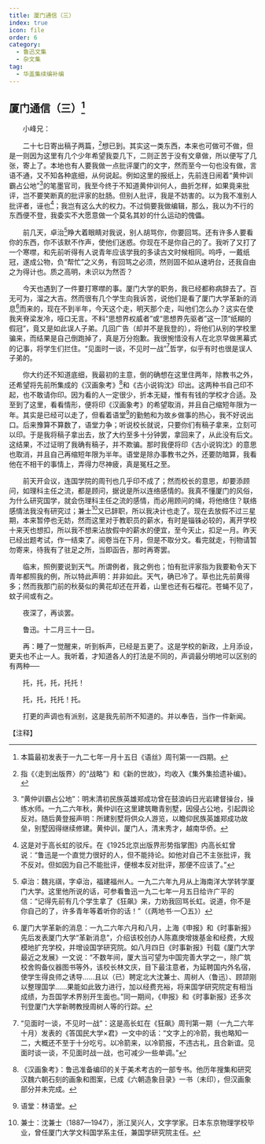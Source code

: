 ```yaml
---
title: 厦门通信（三）
index: true
icon: file
order: 6
category:
  - 鲁迅文集
  - 杂文集
tag:  
  - 华盖集续编补编
---
```


## 厦门通信（三）[^①]

　　小峰兄：

　　二十七日寄出稿子两篇，[^②]想已到。其实这一类东西，本来也可做可不做，但是一则因为这里有几个少年希望我耍几下，二则正苦于没有文章做，所以便写了几张，寄上了。本地也有人要我做一点批评厦门的文字，然而至今一句也没有做，言语不通，又不知各种底细，从何说起。例如这里的报纸上，先前连日闹着“黄仲训霸占公地”[^③]的笔墨官司，我至今终于不知道黄仲训何人，曲折怎样，如果竟来批评，岂不要笑断真的批评家的肚肠。但别人批评，我是不妨害的。以为我不准别人批评者，诬也[^④]；我岂有这么大的权力。不过倘要我做编辑，那么，我以为不行的东西便不登，我委实不大愿意做一个莫名其妙的什么运动的傀儡。

　　前几天，卓治[^⑤]睁大着眼睛对我说，别人胡骂你，你要回骂。还有许多人要看你的东西，你不该默不作声，使他们迷惑。你现在不是你自己的了。我听了又打了一个寒噤，和先前听得有人说青年应该学我的多读古文时候相同。呜呼，一戴纸冠，遂成公物，负“帮忙”之义务，有回骂之必须，然则固不如从速坍台，还我自由之为得计也。质之高明，未识以为然否？

　　今天也遇到了一件要打寒噤的事。厦门大学的职务，我已经都称病辞去了。百无可为，溜之大吉。然而很有几个学生向我诉苦，说他们是看了厦门大学革新的消息[^⑥]而来的，现在不到半年，今天这个走，明天那个走，叫他们怎么办？这实在使我夹脊梁发冷，哑口无言。不料“思想界权威者”或“思想界先驱者”这一顶“纸糊的假冠”，竟又是如此误人子弟。几回广告（却并不是我登的），将他们从别的学校里骗来，而结果是自己倒跑掉了，真是万分抱歉。我很惋惜没有人在北京早做黑幕式的记事，将学生们拦住。“见面时一谈，不见时一战”[^⑦]哲学，似乎有时也很是误人子弟的。

　　你大约还不知道底细，我最初的主意，倒的确想在这里住两年，除教书之外，还希望将先前所集成的《汉画象考》[^⑧]和《古小说钩沈》印出。这两种书自己印不起，也不敢请你印。因为看的人一定很少，折本无疑，惟有有钱的学校才合适。及至到了这里，看看情形，便将印《汉画象考》的希望取消，并且自己缩短年限为一年。其实是已经可以走了，但看着语堂[^⑨]的勤勉和为故乡做事的热心，我不好说出口。后来豫算不算数了，语堂力争；听说校长就说，只要你们有稿子拿来，立刻可以印。于是我将稿子拿出去，放了大约至多十分钟罢，拿回来了，从此没有后文。这结果，不过证明了我确有稿子，并不欺骗。那时我便将印《古小说钩沈》的意思也取消，并且自己再缩短年限为半年。语堂是除办事教书之外，还要防暗算，我看他在不相干的事情上，弄得力尽神疲，真是冤枉之至。

　　前天开会议，连国学院的周刊也几乎印不成了；然而校长的意思，却要添顾问，如理科主任之流，都是顾问，据说是所以连络感情的。我真不懂厦门的风俗，为什么研究国学，就会伤理科主任之流的感情，而必用顾问的绳，将他络住？联络感情法我没有研究过；兼士[^⑩]又已辞职，所以我决计也走了。现在去放假不过三星期，本来暂停也无妨，然而这里对于教职员的薪水，有时是锱铢必较的，离开学校十来天也想扣，所以我不想来沾放假中的薪水的便宜，至今天止，扣足一月。昨天已经出题考试，作一结束了。阅卷当在下月，但是不取分文。看完就走，刊物请暂勿寄来，待我有了驻足之所，当即函告，那时再寄罢。

　　临末，照例要说到天气。所谓例者，我之例也；怕有批评家指为我要勒令天下青年都照我的例，所以特此声明：并非如此。天气，确已冷了。草也比先前黄得多；然而我那门前的秋葵似的黄花却还在开着，山里也还有石榴花。苍蝇不见了，蚊子间或有之。

　　夜深了，再谈罢。

　　鲁迅。十二月三十一日。

　　再：睡了一觉醒来，听到柝声，已经是五更了。这是学校的新政，上月添设，更夫也不止一人。我听着，才知道各人的打法是不同的，声调最分明地可以区别的有两种──

　　托，托，托，托托！

　　托，托，托托！托。

　　打更的声调也有派别，这是我先前所不知道的。并以奉告，当作一件新闻。

【注释】

[^①]:本篇最初发表于一九二七年一月十五日《语丝》周刊第一一四期。

[^②]:指《〈走到出版界〉的“战略”》和《新的世故》，均收入《集外集拾遗补编》。

[^③]:“黄仲训霸占公地”：明末清初民族英雄郑成功曾在鼓浪屿日光岩建督操台，操练水师。一九二六年秋，黄仲训在这里建筑瞰青别墅，因侵占公地，引起舆论反对。随后黄登报声明：所建别墅将供众人游览，以瞻仰民族英雄郑成功故垒，别墅因得继续修建。黄仲训，厦门人，清末秀才，越南华侨。

[^④]:这是对于高长虹的驳斥。在《1925北京出版界形势指掌图》内高长虹曾说：“鲁迅是一个直觉力很好的人，但不能持论。如他对自己不主张批评，我不反对。但如因为自己不能批评，便根本反对批评，那便不应该了。”

[^⑤]:卓治：魏兆祺，字卓治，福建福州人。一九二六年九月从上海南洋大学转学厦门大学。这里他所说的话，可参看鲁迅一九二七年一月五日给许广平的信：“记得先前有几个学生拿了《狂飙》来，力劝我回骂长虹。说道，你不是你自己的了，许多青年等着听你的话！”（《两地书·一〇五》）

[^⑥]:厦门大学革新的消息：一九二六年六月和八月，上海《申报》和《时事新报》先后发表厦门大学“革新消息”，介绍该校创办人陈嘉庚增拨基金和经费，大规模地扩充学校，并增设国学研究院。如八月四日《时事新报》刊载《厦门大学最近之发展》一文说：“不数年间，厦大当可望为中国完善大学之一，除广筑校舍购备仪器图书等外，该校长林文庆，目下最注意者，为延聘国内外名宿，使学生得良师之诱导……且以（已）聘定北大沈兼士、周树人（鲁迅）、顾颉刚以整理国学……果能如此致力进行，加以经费充裕，将来国学研究院定有相当成绩，为吾国学术界别开生面也。”同一期间，《申报》和《时事新报》还多次刊登厦门大学新聘教授周树人等的行踪。

[^⑦]:“见面时一谈，不见时一战”：这是高长虹在《狂飙》周刊第一期（一九二六年十月）发表的《答国民大学×君》一文中的话：“文字上的冷箭，我也略知一二，大概还不至于十分吃亏。以冷箭来，以冷箭报，不违古礼，且合新谊。见面时谈一谈，不见面时战一战，也可减少一些单调。”

[^⑧]:《汉画象考》：鲁迅准备编印的关于美术考古的一部专书。他历年搜集和研究汉魏六朝石刻的画象和图案，已成《六朝造象目录》一书（未印），但汉画象部分并未完成。

[^⑨]:语堂：林语堂。

[^⑩]:兼士：沈兼士（1887—1947），浙江吴兴人，文字学家。日本东京物理学校毕业，曾任厦门大学文科国学系主任，兼国学研究院主任。
